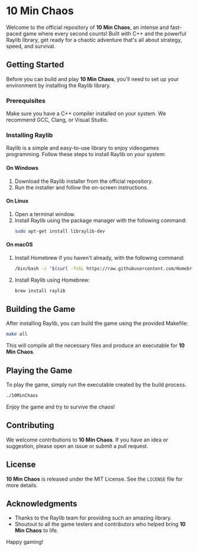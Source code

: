 # 10 Min Chaos

Welcome to the official repository of **10 Min Chaos**, an intense and fast-paced game where every second counts! Built with C++ and the powerful Raylib library, get ready for a chaotic adventure that's all about strategy, speed, and survival.

## Getting Started

Before you can build and play **10 Min Chaos**, you'll need to set up your environment by installing the Raylib library.

### Prerequisites

Make sure you have a C++ compiler installed on your system. We recommend GCC, Clang, or Visual Studio.

### Installing Raylib

Raylib is a simple and easy-to-use library to enjoy videogames programming. Follow these steps to install Raylib on your system:

#### On Windows

1. Download the Raylib installer from the official repository.
2. Run the installer and follow the on-screen instructions.

#### On Linux

1. Open a terminal window.
2. Install Raylib using the package manager with the following command:
   ```bash
   sudo apt-get install libraylib-dev

#### On macOS

1. Install Homebrew if you haven't already, with the following command:
   ```bash
   /bin/bash -c "$(curl -fsSL https://raw.githubusercontent.com/Homebrew/install/HEAD/install.sh)"
   ```
2. Install Raylib using Homebrew:
   ```bash
   brew install raylib
   ```

## Building the Game

After installing Raylib, you can build the game using the provided Makefile:

```bash
make all
```

This will compile all the necessary files and produce an executable for **10 Min Chaos**.

## Playing the Game

To play the game, simply run the executable created by the build process.

```bash
./10MinChaos
```

Enjoy the game and try to survive the chaos!

## Contributing

We welcome contributions to **10 Min Chaos**. If you have an idea or suggestion, please open an issue or submit a pull request.

## License

**10 Min Chaos** is released under the MIT License. See the `LICENSE` file for more details.

## Acknowledgments

- Thanks to the Raylib team for providing such an amazing library.
- Shoutout to all the game testers and contributors who helped bring **10 Min Chaos** to life.

Happy gaming!
```

